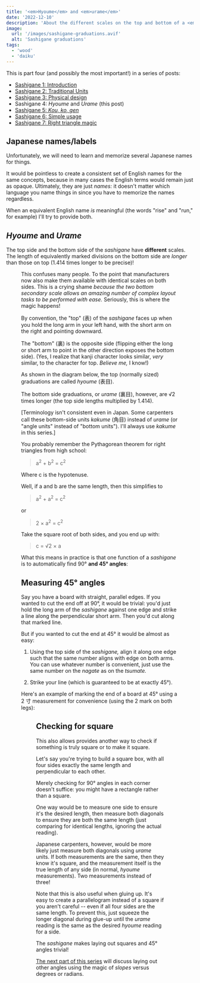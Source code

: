 ```yaml
---
title: '<em>Hyoume</em> and <em>urame</em>'
date: '2022-12-10'
description: 'About the different scales on the top and bottom of a <em>sashigane</em>. Part 4 in a series.'
image:
  url: '/images/sashigane-graduations.avif'
  alt: 'Sashigane graduations'
tags:
  - 'wood'
  - 'daiku'
---
```


<script>
   import Kanji from "$lib/components/Kanji.svelte";
   import Figure from "$lib/components/Figure.svelte";

  import sashiGrads from "./sashigane-graduations.jpeg";
  import strikingFortyFive from "./striking-fortyfive.jpeg";
</script>

This is part four (and possibly the most important!) in a series of posts:

- [Sashigane 1: Introduction](/blog/sashigane-1)
- [Sashigane 2: Traditional Units](/blog/sashigane-2)
- [Sashigane 3: Physical design](/blog/sashigane-3)
- Sashigane 4: _Hyoume_ and _Urame_ (this post)
- [Sashigane 5: _Kou,_ _ko,_ _gen_](/blog/sashigane-5)
- [Sashigane 6: Simple usage](/blog/sashigane-6)
- [Sashigane 7: Right triangle magic](/blog/sashigane-7)

## Japanese names/labels

Unfortunately, we will need to learn and memorize several Japanese names for
things.

It would be pointless to create a consistent set of English names for
the same concepts, because in many cases the English terms would remain just as opaque.
Ultimately, they are just _names:_ it doesn't matter which language you name
things in since you have to memorize the names regardless.

When an equivalent English name _is_ meaningful (the words "rise" and "run," for
example) I'll try to provide both.

## _Hyoume_ and _Urame_

The top side and the bottom side of the _sashigane_ have **different** scales.
The length of equivalently marked divisions on the bottom side are _longer_ than
those on top (1.414 times longer to be precise)!

<Figure src={sashiGrads} caption="Sashigane graduations" />

This confuses many people. To the point that manufacturers now also make them
available with identical scales on both sides. This is a crying shame _because
the two bottom secondary scale allows an amazing number of complex layout tasks to be
performed with ease._ Seriously, this is where the magic happens!

By convention, the "top" (<Kanji client:load furigana="おもて"
romaji="omote">表</Kanji>) of the _sashigane_ faces up when you hold the long arm
in your left hand, with the short arm on the right and pointing downward.

The "bottom" (<Kanji client:load furigana="うら" romaji="ura">裏</Kanji>) is
the opposite side (flipping either the long or short arm to point in the other
direction exposes the bottom side). (Yes, I realize that kanji character looks
similar, _very_ similar, to the character for top. _Believe me,_ I know!)

As shown in the diagram below, the top (normally sized) graduations are called
_hyoume_ <Kanji client:load furigana="ひょうめ" romaji="hyoume">(表目)</Kanji>.

The bottom side graduations, or _urame_ <Kanji client:load furigana="うらめ"
romaji="urame">(裏目)</Kanji>, however, are &radic;2 times longer (the top side
lengths multiplied by 1.414).

[Terminology isn't consistent
even in Japan. Some carpenters call these bottom-side units _kakume_ (<Kanji
client:load furigana="かくめ" romaji="kakume">角目</Kanji>) instead of _urame_
(or "angle units" instead of "bottom units"). I'll always use _kakume_ in
this series.]

You probably remember the Pythagorean theorem for right triangles from high
school:

> a<sup>2</sup> + b<sup>2</sup> = c<sup>2</sup>

Where c is the hypotenuse.

Well, if a and b are the same length, then this simplifies to

> a<sup>2</sup> + a<sup>2</sup> = c<sup>2</sup>

or

> 2 &times; a<sup>2</sup> = c<sup>2</sup>

Take the square root of both sides, and you end up with:

> c = &radic;2 &times; a

What this means in practice is that one function of a _sashigane_ is to
automatically find 90° **and 45° angles**:

## Measuring 45° angles

Say you have a board with straight, parallel edges. If you wanted to cut the end
off at 90°, it would be trivial: you'd just hold the long arm of the _sashigane_
against one edge and strike a line along the perpendicular short arm. Then you'd
cut along that marked line.

But if you wanted to cut the end at 45° it would be almost as easy:

1. Using the top side of the _sashigane,_ align it along one edge such that the
   same number aligns with edge on both arms. You can use whatever number is
   convenient, just use the same number on the _nagate_ as on the _tsumate._

2. Strike your line (which is guaranteed to be at exactly 45°).

Here's an example of marking the end of a board at 45° using a 2 寸 measurement
for convenience (using the 2 mark on both legs):

<Figure src={strikingFortyFive} caption="Striking a 45° line at the end of a board" />

## Checking for square

This also allows provides another way to check if something is truly square or
to make it square.

Let's say you're trying to build a square box, with all four sides exactly the
same length and perpendicular to each other.

Merely checking for 90° angles in each corner doesn't suffice: you might have a
rectangle rather than a square.

One way would be to measure one side to ensure it's the desired length, then
measure both diagonals to ensure they are both the same length (just comparing
for identical lengths, ignoring the actual reading).

Japanese carpenters, however, would be more likely just measure both diagonals
using _urame_ units. If both measurements are the same, then they know it's
square, and the measurement itself is the true length of any side (in normal,
_hyoume_ measurements). Two measurements instead of three!

Note that this is also useful when gluing up. It's easy to create a
parallelogram instead of a square if you aren't careful -- even if all four
sides are the same length. To prevent this, just squeeze the longer diagonal
during glue-up until the _urame_ reading is the same as the desired _hyoume_
reading for a side.

The _sashigane_ makes laying out squares and 45° angles trivial!

[The next part of this series](/blog/sashigane-5/) will discuss laying out other
angles using the magic of _slopes_ versus degrees or radians.
